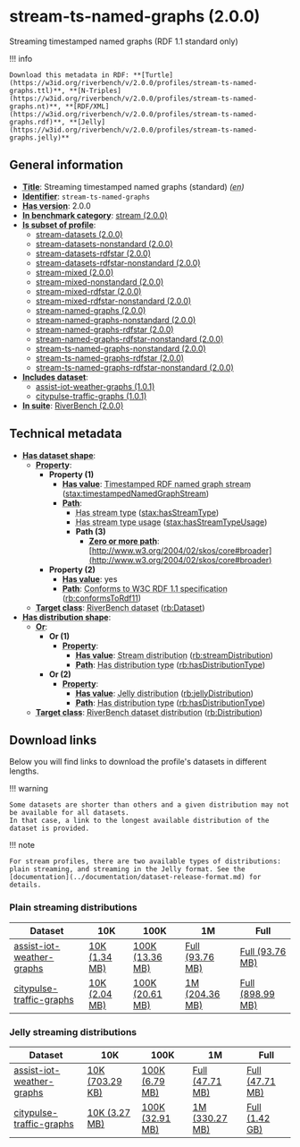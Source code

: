 # stream-ts-named-graphs (2.0.0)

Streaming timestamped named graphs (RDF 1.1 standard only)

!!! info

    Download this metadata in RDF: **[Turtle](https://w3id.org/riverbench/v/2.0.0/profiles/stream-ts-named-graphs.ttl)**, **[N-Triples](https://w3id.org/riverbench/v/2.0.0/profiles/stream-ts-named-graphs.nt)**, **[RDF/XML](https://w3id.org/riverbench/v/2.0.0/profiles/stream-ts-named-graphs.rdf)**, **[Jelly](https://w3id.org/riverbench/v/2.0.0/profiles/stream-ts-named-graphs.jelly)**



## General information

- **<abbr title="A name given to the resource.">Title</abbr>**: Streaming timestamped named graphs (standard) _(<abbr title="English">en</abbr>)_
- **<abbr title="An unambiguous reference to the resource within a given context.">Identifier</abbr>**: `stream-ts-named-graphs`
- **<abbr title="Version tag of an artifact">Has version</abbr>**: 2.0.0
- **<abbr title="Indicates that the subject (either a task or a profile) is in benchmark category. This property is functional (each task/profile must be in exactly one benchmark category).">In benchmark category</abbr>**: [stream (2.0.0)](https://w3id.org/riverbench/v/2.0.0/categories/stream)
- **<abbr title="Indicates that this profile's datasets are all in the other profile">Is subset of profile</abbr>**: 
    - [stream-datasets (2.0.0)](https://w3id.org/riverbench/v/2.0.0/profiles/stream-datasets)
    - [stream-datasets-nonstandard (2.0.0)](https://w3id.org/riverbench/v/2.0.0/profiles/stream-datasets-nonstandard)
    - [stream-datasets-rdfstar (2.0.0)](https://w3id.org/riverbench/v/2.0.0/profiles/stream-datasets-rdfstar)
    - [stream-datasets-rdfstar-nonstandard (2.0.0)](https://w3id.org/riverbench/v/2.0.0/profiles/stream-datasets-rdfstar-nonstandard)
    - [stream-mixed (2.0.0)](https://w3id.org/riverbench/v/2.0.0/profiles/stream-mixed)
    - [stream-mixed-nonstandard (2.0.0)](https://w3id.org/riverbench/v/2.0.0/profiles/stream-mixed-nonstandard)
    - [stream-mixed-rdfstar (2.0.0)](https://w3id.org/riverbench/v/2.0.0/profiles/stream-mixed-rdfstar)
    - [stream-mixed-rdfstar-nonstandard (2.0.0)](https://w3id.org/riverbench/v/2.0.0/profiles/stream-mixed-rdfstar-nonstandard)
    - [stream-named-graphs (2.0.0)](https://w3id.org/riverbench/v/2.0.0/profiles/stream-named-graphs)
    - [stream-named-graphs-nonstandard (2.0.0)](https://w3id.org/riverbench/v/2.0.0/profiles/stream-named-graphs-nonstandard)
    - [stream-named-graphs-rdfstar (2.0.0)](https://w3id.org/riverbench/v/2.0.0/profiles/stream-named-graphs-rdfstar)
    - [stream-named-graphs-rdfstar-nonstandard (2.0.0)](https://w3id.org/riverbench/v/2.0.0/profiles/stream-named-graphs-rdfstar-nonstandard)
    - [stream-ts-named-graphs-nonstandard (2.0.0)](https://w3id.org/riverbench/v/2.0.0/profiles/stream-ts-named-graphs-nonstandard)
    - [stream-ts-named-graphs-rdfstar (2.0.0)](https://w3id.org/riverbench/v/2.0.0/profiles/stream-ts-named-graphs-rdfstar)
    - [stream-ts-named-graphs-rdfstar-nonstandard (2.0.0)](https://w3id.org/riverbench/v/2.0.0/profiles/stream-ts-named-graphs-rdfstar-nonstandard)
- **<abbr title="Indicates which datasets are included in the profile">Includes dataset</abbr>**: 
    - [assist-iot-weather-graphs (1.0.1)](https://w3id.org/riverbench/datasets/assist-iot-weather-graphs/1.0.1)
    - [citypulse-traffic-graphs (1.0.1)](https://w3id.org/riverbench/datasets/citypulse-traffic-graphs/1.0.1)
- **<abbr title="Indicates the benchmark suite to which a dataset or profile belongs">In suite</abbr>**: [RiverBench (2.0.0)](https://w3id.org/riverbench/v/2.0.0)

## Technical metadata

- **<abbr title="Specifies the SHACL shape of distributions that are allowed in a given benchmark profile.">Has dataset shape</abbr>**: 
    - **<abbr title="Links a shape to its property shapes.">Property</abbr>**:     
        - **Property (1)**    
            - **<abbr title="Specifies a value that must be among the value nodes.">Has value</abbr>**: <abbr title="A timestamped named graph is an RDF dataset in which: (1) there is exactly one named RDF graph pair <n, G>, where G is an RDF graph, and n is the graph name; (2) the default graph includes a timestamp triple <n, p, t>, where p is a timestamp predicate that relates t, called the timestamp, and the graph G.  A timestamped RDF named graph stream is an RDF named graph stream in which every element is a timestamped named graph. The elements that share the same timestamp predicate p are ordered by the partial order associated with p.">Timestamped RDF named graph stream</abbr> ([stax:timestampedNamedGraphStream](https://w3id.org/stax/ontology#timestampedNamedGraphStream))
            - **<abbr title="Specifies the property path of a property shape.">Path</abbr>**:     
                - <abbr title="For an RDF stream type usage, this property indicates which stream type is used.">Has stream type</abbr> ([stax:hasStreamType](https://w3id.org/stax/ontology#hasStreamType))
                - <abbr title="Inverse of stax:isUsageOf – indicates that the subject is related to a usage of an RDF stream type.  The subject for this property can be for example a published stream on the Web (e.g., vocals:RDFStream) or a scientific publication that discusses a usage of an RDF stream type.">Has stream type usage</abbr> ([stax:hasStreamTypeUsage](https://w3id.org/stax/ontology#hasStreamTypeUsage))
                - **Path (3)**    
                    - **<abbr title="The (single) value of this property represents a path that is matched zero or more times.">Zero or more path</abbr>**: [http://www.w3.org/2004/02/skos/core#broader](http://www.w3.org/2004/02/skos/core#broader)
        - **Property (2)**    
            - **<abbr title="Specifies a value that must be among the value nodes.">Has value</abbr>**: yes
            - **<abbr title="Specifies the property path of a property shape.">Path</abbr>**: <abbr title="Whether the dataset is RDF 1.1-compliant, i.e., does not use any non-standard features, like generalized triples.">Conforms to W3C RDF 1.1 specification</abbr> ([rb:conformsToRdf11](https://w3id.org/riverbench/schema/metadata#conformsToRdf11))
    - **<abbr title="Links a shape to a class, indicating that all instances of the class must conform to the shape.">Target class</abbr>**: <abbr title="A dataset in the RiverBench benchmark suite">RiverBench dataset</abbr> ([rb:Dataset](https://w3id.org/riverbench/schema/metadata#Dataset))
- **<abbr title="Specifies the SHACL shape of distributions that are allowed in a given benchmark profile.">Has distribution shape</abbr>**: 
    - **<abbr title="Specifies a list of shapes so that the value nodes must conform to at least one of the shapes.">Or</abbr>**:     
        - **Or (1)**    
            - **<abbr title="Links a shape to its property shapes.">Property</abbr>**:     
                - **<abbr title="Specifies a value that must be among the value nodes.">Has value</abbr>**: <abbr title="The dataset is distributed as a stream of RDF datasets or RDF graphs (grouped RDF stream in RDF-STaX).">Stream distribution</abbr> ([rb:streamDistribution](https://w3id.org/riverbench/schema/metadata#streamDistribution))
                - **<abbr title="Specifies the property path of a property shape.">Path</abbr>**: <abbr title="Indicates the type of RiverBench dataset distribution">Has distribution type</abbr> ([rb:hasDistributionType](https://w3id.org/riverbench/schema/metadata#hasDistributionType))
        - **Or (2)**    
            - **<abbr title="Links a shape to its property shapes.">Property</abbr>**:     
                - **<abbr title="Specifies a value that must be among the value nodes.">Has value</abbr>**: <abbr title="A streaming distribution in the Jelly binary format.">Jelly distribution</abbr> ([rb:jellyDistribution](https://w3id.org/riverbench/schema/metadata#jellyDistribution))
                - **<abbr title="Specifies the property path of a property shape.">Path</abbr>**: <abbr title="Indicates the type of RiverBench dataset distribution">Has distribution type</abbr> ([rb:hasDistributionType](https://w3id.org/riverbench/schema/metadata#hasDistributionType))
    - **<abbr title="Links a shape to a class, indicating that all instances of the class must conform to the shape.">Target class</abbr>**: <abbr title="A distribution of a dataset in the RiverBench benchmark suite.">RiverBench dataset distribution</abbr> ([rb:Distribution](https://w3id.org/riverbench/schema/metadata#Distribution))


## Download links

Below you will find links to download the profile's datasets in different lengths.

!!! warning

    Some datasets are shorter than others and a given distribution may not be available for all datasets.
    In that case, a link to the longest available distribution of the dataset is provided.

!!! note

    For stream profiles, there are two available types of distributions: plain streaming, and streaming in the Jelly format. See the [documentation](../documentation/dataset-release-format.md) for details.

### Plain streaming distributions

Dataset | 10K | 100K | 1M | Full
--- | --- | --- | --- | ---
[assist-iot-weather-graphs](https://w3id.org/riverbench/datasets/assist-iot-weather-graphs/1.0.1) | [10K (1.34 MB)](https://w3id.org/riverbench/datasets/assist-iot-weather-graphs/1.0.1/files/stream_10K.tar.gz) | [100K (13.36 MB)](https://w3id.org/riverbench/datasets/assist-iot-weather-graphs/1.0.1/files/stream_100K.tar.gz) | [Full (93.76 MB)](https://w3id.org/riverbench/datasets/assist-iot-weather-graphs/1.0.1/files/stream_full.tar.gz) | [Full (93.76 MB)](https://w3id.org/riverbench/datasets/assist-iot-weather-graphs/1.0.1/files/stream_full.tar.gz)
[citypulse-traffic-graphs](https://w3id.org/riverbench/datasets/citypulse-traffic-graphs/1.0.1) | [10K (2.04 MB)](https://w3id.org/riverbench/datasets/citypulse-traffic-graphs/1.0.1/files/stream_10K.tar.gz) | [100K (20.61 MB)](https://w3id.org/riverbench/datasets/citypulse-traffic-graphs/1.0.1/files/stream_100K.tar.gz) | [1M (204.36 MB)](https://w3id.org/riverbench/datasets/citypulse-traffic-graphs/1.0.1/files/stream_1M.tar.gz) | [Full (898.99 MB)](https://w3id.org/riverbench/datasets/citypulse-traffic-graphs/1.0.1/files/stream_full.tar.gz)

### Jelly streaming distributions

Dataset | 10K | 100K | 1M | Full
--- | --- | --- | --- | ---
[assist-iot-weather-graphs](https://w3id.org/riverbench/datasets/assist-iot-weather-graphs/1.0.1) | [10K (703.29 KB)](https://w3id.org/riverbench/datasets/assist-iot-weather-graphs/1.0.1/files/jelly_10K.jelly.gz) | [100K (6.79 MB)](https://w3id.org/riverbench/datasets/assist-iot-weather-graphs/1.0.1/files/jelly_100K.jelly.gz) | [Full (47.71 MB)](https://w3id.org/riverbench/datasets/assist-iot-weather-graphs/1.0.1/files/jelly_full.jelly.gz) | [Full (47.71 MB)](https://w3id.org/riverbench/datasets/assist-iot-weather-graphs/1.0.1/files/jelly_full.jelly.gz)
[citypulse-traffic-graphs](https://w3id.org/riverbench/datasets/citypulse-traffic-graphs/1.0.1) | [10K (3.27 MB)](https://w3id.org/riverbench/datasets/citypulse-traffic-graphs/1.0.1/files/jelly_10K.jelly.gz) | [100K (32.91 MB)](https://w3id.org/riverbench/datasets/citypulse-traffic-graphs/1.0.1/files/jelly_100K.jelly.gz) | [1M (330.27 MB)](https://w3id.org/riverbench/datasets/citypulse-traffic-graphs/1.0.1/files/jelly_1M.jelly.gz) | [Full (1.42 GB)](https://w3id.org/riverbench/datasets/citypulse-traffic-graphs/1.0.1/files/jelly_full.jelly.gz)